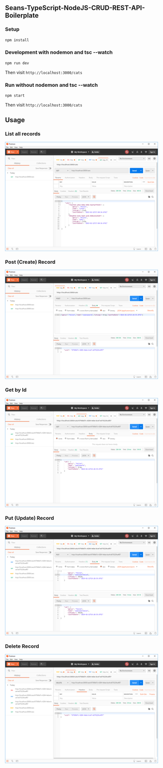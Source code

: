 ## Seans-TypeScript-NodeJS-CRUD-REST-API-Boilerplate 

### Setup

```bash
npm install
```

### Development with nodemon and tsc --watch

```bash
npm run dev
```

Then visit `http://localhost:3000/cats`

### Run without nodemon and tsc --watch

```bash
npm start
```

Then visit `http://localhost:3000/cats`


## Usage

### List all records
![Example Get all records](get-example.png)


### Post (Create) Record
![Example Post (Create) new record](post-example.png)


### Get by Id
![Example Get by ID](get-id-example.png)


### Put (Update) Record
![Example Put (Update)](put-example.png)


### Delete Record
![Example Delete](delete-example.png)
